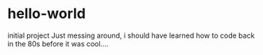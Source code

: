# hello-world
initial project 
Just messing around, i should have learned how to code back in the 80s before it was cool....
